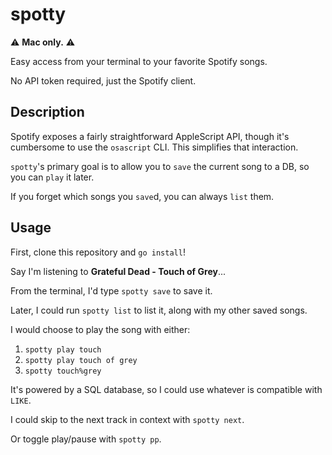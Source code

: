 # spotty

:warning: **Mac only.** :warning:

Easy access from your terminal to your favorite Spotify songs.

No API token required, just the Spotify client.

## Description

Spotify exposes a fairly straightforward AppleScript API,
though it's cumbersome to use the `osascript` CLI.
This simplifies that interaction.

`spotty`'s primary goal is to allow you to `save` the current song to a DB,
so you can `play` it later.

If you forget which songs you `save`d, you can always `list` them.

## Usage

First, clone this repository and `go install`!

Say I'm listening to **Grateful Dead - Touch of Grey**...

From the terminal, I'd type `spotty save` to save it.

Later, I could run `spotty list` to list it,
along with my other saved songs.

I would choose to play the song with either:
1. `spotty play touch`
1. `spotty play touch of grey`
1. `spotty touch%grey`

It's powered by a SQL database, so I could use whatever is compatible with `LIKE`.

I could skip to the next track in context with `spotty next`.

Or toggle play/pause with `spotty pp`.
